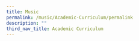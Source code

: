 ```yaml
---
title: Music
permalink: /music/Academic-Curriculum/permalink
description: ""
third_nav_title: Academic Curriculum
---
```

